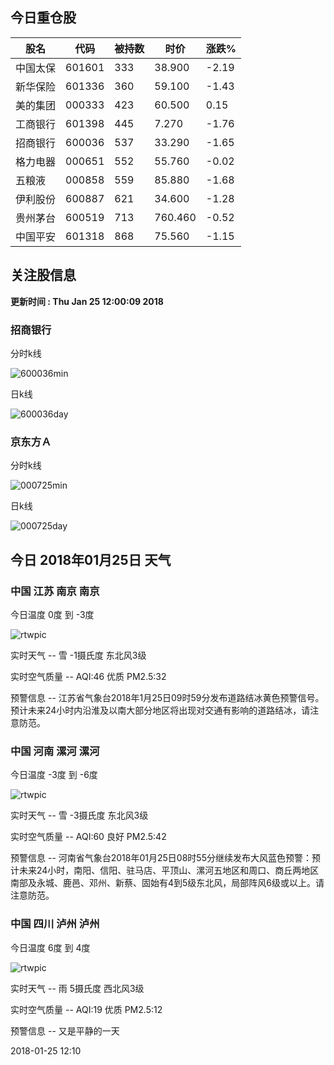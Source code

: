 
## 今日重仓股 

|股名|代码|被持数|时价|涨跌%|
|---|---|---|---|---|
|中国太保|601601|333|38.900|-2.19|
|新华保险|601336|360|59.100|-1.43|
|美的集团|000333|423|60.500|0.15|
|工商银行|601398|445|7.270|-1.76|
|招商银行|600036|537|33.290|-1.65|
|格力电器|000651|552|55.760|-0.02|
|五粮液|000858|559|85.880|-1.68|
|伊利股份|600887|621|34.600|-1.28|
|贵州茅台|600519|713|760.460|-0.52|
|中国平安|601318|868|75.560|-1.15|

## 关注股信息
**更新时间 : Thu Jan 25 12:00:09 2018**
### 招商银行 
分时k线

![600036min](http://image.sinajs.cn/newchart/min/n/sh600036.gif)

日k线

![600036day](http://image.sinajs.cn/newchart/daily/n/sh600036.gif)

### 京东方Ａ 
分时k线

![000725min](http://image.sinajs.cn/newchart/min/n/sz000725.gif)

日k线

![000725day](http://image.sinajs.cn/newchart/daily/n/sz000725.gif)
## 今日 2018年01月25日 天气
### 中国 江苏 南京 南京

今日温度 0度 到 -3度

![rtwpic](http://app1.showapi.com/weather/icon/day/302.png)

实时天气 -- 雪 -1摄氏度 东北风3级

实时空气质量 -- AQI:46 优质 PM2.5:32

预警信息 -- 江苏省气象台2018年1月25日09时59分发布道路结冰黄色预警信号。预计未来24小时内沿淮及以南大部分地区将出现对交通有影响的道路结冰，请注意防范。
    
### 中国 河南 漯河 漯河

今日温度 -3度 到 -6度

![rtwpic](http://app1.showapi.com/weather/icon/day/302.png)

实时天气 -- 雪 -3摄氏度 东北风3级

实时空气质量 -- AQI:60 良好 PM2.5:42

预警信息 -- 河南省气象台2018年01月25日08时55分继续发布大风蓝色预警：预计未来24小时，南阳、信阳、驻马店、平顶山、漯河五地区和周口、商丘两地区南部及永城、鹿邑、邓州、新蔡、固始有4到5级东北风，局部阵风6级或以上。请注意防范。
    
### 中国 四川 泸州 泸州

今日温度 6度 到 4度

![rtwpic](http://app1.showapi.com/weather/icon/day/301.png)

实时天气 -- 雨 5摄氏度 西北风3级

实时空气质量 -- AQI:19 优质 PM2.5:12

预警信息 -- 又是平静的一天
    
2018-01-25 12:10